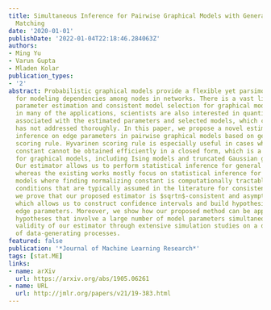 ```yaml
---
title: Simultaneous Inference for Pairwise Graphical Models with Generalized Score
  Matching
date: '2020-01-01'
publishDate: '2022-01-04T22:18:46.284063Z'
authors:
- Ming Yu
- Varun Gupta
- Mladen Kolar
publication_types:
- '2'
abstract: Probabilistic graphical models provide a flexible yet parsimonious framework
  for modeling dependencies among nodes in networks. There is a vast literature on
  parameter estimation and consistent model selection for graphical models. However,
  in many of the applications, scientists are also interested in quantifying the uncertainty
  associated with the estimated parameters and selected models, which current literature
  has not addressed thoroughly. In this paper, we propose a novel estimator for statistical
  inference on edge parameters in pairwise graphical models based on generalized Hyvarinen
  scoring rule. Hyvarinen scoring rule is especially useful in cases where the normalizing
  constant cannot be obtained efficiently in a closed form, which is a common problem
  for graphical models, including Ising models and truncated Gaussian graphical models.
  Our estimator allows us to perform statistical inference for general graphical models
  whereas the existing works mostly focus on statistical inference for Gaussian graphical
  models where finding normalizing constant is computationally tractable. Under mild
  conditions that are typically assumed in the literature for consistent estimation,
  we prove that our proposed estimator is $sqrtn$-consistent and asymptotically normal,
  which allows us to construct confidence intervals and build hypothesis tests for
  edge parameters. Moreover, we show how our proposed method can be applied to test
  hypotheses that involve a large number of model parameters simultaneously. We illustrate
  validity of our estimator through extensive simulation studies on a diverse collection
  of data-generating processes.
featured: false
publication: '*Journal of Machine Learning Research*'
tags: [stat.ME]
links:
- name: arXiv
  url: https://arxiv.org/abs/1905.06261
- name: URL
  url: http://jmlr.org/papers/v21/19-383.html
---
```

